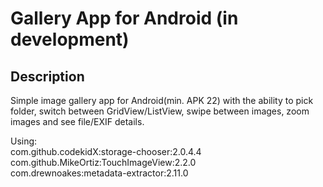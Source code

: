 # Gallery App for Android (in development)

## Description

Simple image gallery app for Android(min. APK 22) with the ability to pick folder, switch between GridView/ListView, swipe between images, zoom images and see file/EXIF details. 

Using:  
com.github.codekidX:storage-chooser:2.0.4.4  
com.github.MikeOrtiz:TouchImageView:2.2.0  
com.drewnoakes:metadata-extractor:2.11.0

